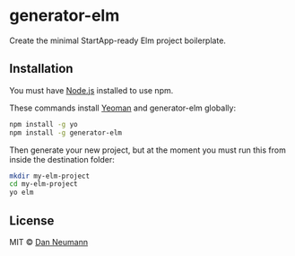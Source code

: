 
# generator-elm 

Create the minimal StartApp-ready Elm project boilerplate.

## Installation

You must have [Node.js](https://nodejs.org) installed to use npm. 

These commands install [Yeoman](http://yeoman.io) and generator-elm globally:

```bash
npm install -g yo
npm install -g generator-elm
```

Then generate your new project, but at the moment you must run this
from inside the destination folder:

```bash
mkdir my-elm-project
cd my-elm-project
yo elm
```

## License

MIT © [Dan Neumann](https://github.com/danneu)
